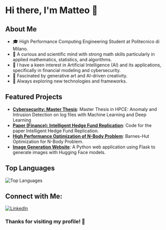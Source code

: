 # Hi there, I'm Matteo 👋

## About Me
- 🎓 High Performance Computing Engineering Student at Politecnico di Milano.
- 🧠 A curious and scientific mind with strong math skills particularly in applied mathematics, statistics, and algorithms.
- 🤖 I have a keen interest in Artificial Intelligence (AI) and its applications, specifically in financial modeling and cybersecurity.
- 🎨 Fascinated by generative art and AI-driven creativity.
- 🚀 Always exploring new technologies and frameworks.

## Featured Projects
- **[Cybersecurity: Master Thesis](https://github.com/matteo-riga/Thesis)**: Master Thesis in HPCE: Anomaly and Intrusion Detection on log files with Machine Learning and Deep Learning
- **[Paper (Finance): Intelligent Hedge Fund Replication](https://github.com/matteo-riga/HedgeFundReplication)**: Code for the paper Intelligent Hedge Fund Replication.
- **[High Performance Optimization of N-Body Problem](https://github.com/matteo-riga/Nbody_Project_Exam)**: Barnes-Hut Optimization for N-Body Problem.
- **[Image Generation Website](https://github.com/matteo-riga/ImgGenWebsite)**: A Python web application using Flask to generate images with Hugging Face models.

## Top Languages
![Top Languages](https://github-readme-stats.vercel.app/api/top-langs/?username=matteo-riga&layout=compact)

## Connect with Me:
[![LinkedIn](https://img.shields.io/badge/LinkedIn-Profile-blue)](https://www.linkedin.com/in/matteo-rigamonti-0a7379258/)

### Thanks for visiting my profile! 🙏
